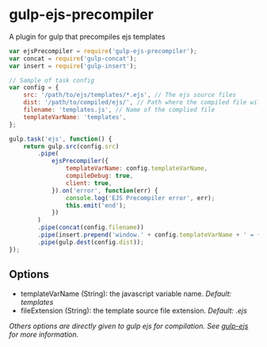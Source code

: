 gulp-ejs-precompiler
====================

A plugin for gulp that precompiles ejs templates


```js
var ejsPrecompiler = require('gulp-ejs-precompiler');
var concat = require('gulp-concat');
var insert = require('gulp-insert');

// Sample of task config
var config = {
    src: '/path/to/ejs/templates/*.ejs', // The ejs source files
    dist: '/path/to/compiled/ejs/', // Path where the compiled file will be stored
    filename: 'templates.js', // Name of the complied file
    templateVarName: 'templates',
};

gulp.task('ejs', function() {
    return gulp.src(config.src)
        .pipe(
            ejsPrecompiler({
                templateVarName: config.templateVarName,
                compileDebug: true,
                client: true,
            }).on('error', function(err) {
                console.log('EJS Precompiler error', err);
                this.emit('end');
            })
        )
        .pipe(concat(config.filename))
        .pipe(insert.prepend('window.' + config.templateVarName + ' = {};'+"\n"))
        .pipe(gulp.dest(config.dist));
});
```

## Options

- templateVarName (String): the javascript variable name. _Default: templates_
- fileExtension (String): the template source file extension. _Default: .ejs_

_Others options are directly given to gulp ejs for compilation. See [gulp-ejs](https://www.npmjs.com/package/gulp-ejs) for more information._
